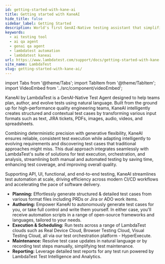 ```yaml
---
id: getting-started-with-kane-ai
title: Getting started with KaneAI
hide_title: false
sidebar_label: Getting Started 
description: World's first GenAI-Native testing assistant that simplifies end-to-end automation testing for web, mobile, and cloud apps, using natural language.
keywords:
  - ai testing tool
  - ai qa agent
  - genai qa agent
  - lambdatest automation
  - lambdatest kaneai
url: https://www.lambdatest.com/support/docs/getting-started-with-kane-ai
site_name: LambdaTest
slug: getting-started-with-kane-ai/
---
```


import Tabs from '@theme/Tabs';
import TabItem from '@theme/TabItem';
import VideoEmbed from '../src/component/videoEmbed';

<script type="application/ld+json"
      dangerouslySetInnerHTML={{ __html: JSON.stringify({
       "@context": "https://schema.org",
        "@type": "BreadcrumbList",
        "itemListElement": [{
          "@type": "ListItem",
          "position": 1,
          "name": "Home",
          "item": "https://www.lambdatest.com"
        },{
          "@type": "ListItem",
          "position": 2,
          "name": "Support",
          "item": "https://www.lambdatest.com/support/docs/"
        },{
          "@type": "ListItem",
          "position": 3,
          "name": "Getting Started With KaneAI on LambdaTest",
          "item": "https://www.lambdatest.com/support/docs/getting-started-with-kane-ai"
        }]
      })
    }}
></script>
KaneAI by LambdaTest is a GenAI-Native Test Agent designed to help teams plan, author, and evolve tests using natural language. Built from the ground up for high-performance quality engineering teams, KaneAI intelligently creates structured and contextual test cases by transforming various input formats such as text, JIRA tickets, PDFs, images, audio, videos, and spreadsheets.

Combining deterministic precision with generative flexibility, KaneAI ensures reliable, consistent test execution while adapting intelligently to evolving requirements and discovering test cases that traditional approaches might miss. This dual approach integrates seamlessly with LambdaTest's suite of solutions for test execution, orchestration, and analysis, streamlining both manual and automated testing by saving time, enhancing test coverage, and improving overall quality.

Supporting API, UI, functional, and end-to-end testing, KaneAI streamlines test automation at scale, driving efficiency across modern CI/CD workflows and accelerating the pace of software delivery.

- **Planning:** Effortlessly generate structured & detailed test cases from various format files including PRDs or Jira or ADO work items.
- **Authoring:**  Empower KaneAI to autonomously generate test cases for you, or take full control and write them yourself. In either case, you'll receive automation scripts in a range of open-source frameworks and languages, tailored to your needs.
- **Execution & Scheduling:** Run tests across a range of LambdaTest clouds such as Real Device Cloud, Browser Testing Cloud, Visual Testing Cloud, all via our test orchestration platform - HyperExecute.
- **Maintenance:** Resolve test case updates in natural language or by recording test steps manually, simplifying test maintenance.
- **Reporting:** Leverage detailed test reports for any test run powered by LambdaTest Test Intelligence and Analytics.


<VideoEmbed 
  src="https://www.youtube.com/embed/jYcGcl_MGiw?si=rbFCX1yataN9clRn" 
  title="Integrate Allure Test Insights with HyperExecute"
/>